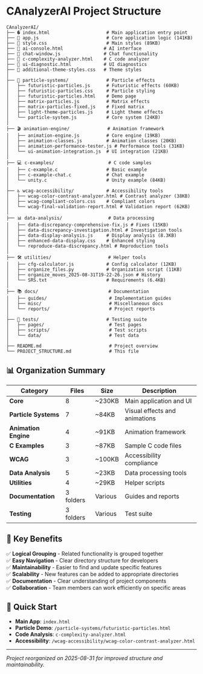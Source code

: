 # CAnalyzerAI Project Structure

```
CAnalyzerAI/
├── � index.html                     # Main application entry point
├── 📄 app.js                         # Core application logic (141KB)
├── 📄 style.css                      # Main styles (89KB)
├── 📄 ai-console.html               # AI interface
├── 📄 chat-window.js                # Chat functionality
├── 📄 c-complexity-analyzer.html    # C code analyzer
├── 📄 ui-diagnostic.html            # UI diagnostics
├── 📄 additional-theme-styles.css   # Theme styles
│
├── 🎨 particle-systems/              # Particle effects
│   ├── futuristic-particles.js      # Futuristic effects (60KB)
│   ├── futuristic-particles.css     # Particle styling
│   ├── futuristic-particles.html    # Demo page
│   ├── matrix-particles.js          # Matrix effects
│   ├── matrix-particles-fixed.js    # Fixed matrix
│   ├── light-theme-particles.js     # Light theme effects
│   └── particle-system.js           # Core system (24KB)
│
├── 🎬 animation-engine/              # Animation framework
│   ├── animation-engine.js          # Core engine (19KB)
│   ├── animation-classes.js         # Animation classes (20KB)
│   ├── animation-performance-tester.js # Performance tools (31KB)
│   └── ui-animation-integration.js  # UI integration (21KB)
│
├── 💻 c-examples/                    # C code samples
│   ├── c-example.c                  # Basic example
│   ├── c-example-chat.c             # Chat example
│   └── unity.c                      # Unity example (84KB)
│
├── ♿ wcag-accessibility/            # Accessibility tools
│   ├── wcag-color-contrast-analyzer.html # Contrast analyzer (38KB)
│   ├── wcag-compliant-colors.css    # Compliant colors
│   └── wcag-final-validation-report.html # Validation report (62KB)
│
├── 📊 data-analysis/                 # Data processing
│   ├── data-discrepancy-comprehensive-fix.js # Fixes (15KB)
│   ├── data-discrepancy-investigation.html # Investigation tools
│   ├── data-display-analysis.js     # Display analysis (8.3KB)
│   ├── enhanced-data-display.css    # Enhanced styling
│   └── reproduce-data-discrepancy.html # Reproduction tools
│
├── 🛠️ utilities/                     # Helper tools
│   ├── cfg-calculator.js            # Config calculator (12KB)
│   ├── organize_files.py            # Organization script (11KB)
│   ├── organize_moves_2025-08-31T19-22-26.json # History
│   └── SRS.txt                      # Requirements (6.4KB)
│
├── 📚 docs/                          # Documentation
│   ├── guides/                       # Implementation guides
│   ├── misc/                         # Miscellaneous docs
│   └── reports/                      # Project reports
│
├── 🧪 tests/                         # Testing suite
│   ├── pages/                        # Test pages
│   ├── scripts/                      # Test scripts
│   └── data/                         # Test data
│
├── README.md                         # Project overview
└── PROJECT_STRUCTURE.md              # This file
```

## 📊 Organization Summary

| Category | Files | Size | Description |
|----------|-------|------|-------------|
| **Core** | 8 | ~230KB | Main application and UI |
| **Particle Systems** | 7 | ~84KB | Visual effects and animations |
| **Animation Engine** | 4 | ~91KB | Animation framework |
| **C Examples** | 3 | ~87KB | Sample C code files |
| **WCAG** | 3 | ~100KB | Accessibility compliance |
| **Data Analysis** | 5 | ~23KB | Data processing tools |
| **Utilities** | 4 | ~29KB | Helper scripts |
| **Documentation** | 3 folders | Various | Guides and reports |
| **Testing** | 3 folders | Various | Test suite |

## 🎯 Key Benefits

✅ **Logical Grouping** - Related functionality is grouped together  
✅ **Easy Navigation** - Clear directory structure for developers  
✅ **Maintainability** - Easier to find and update specific features  
✅ **Scalability** - New features can be added to appropriate directories  
✅ **Documentation** - Clear understanding of project components  
✅ **Collaboration** - Team members can work efficiently on specific areas  

## 🚀 Quick Start

- **Main App**: `index.html`
- **Particle Demo**: `/particle-systems/futuristic-particles.html`
- **Code Analysis**: `c-complexity-analyzer.html`
- **Accessibility**: `/wcag-accessibility/wcag-color-contrast-analyzer.html`

---

*Project reorganized on 2025-08-31 for improved structure and maintainability.*
